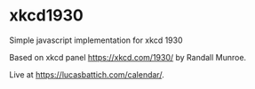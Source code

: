 # xkcd1930

Simple javascript implementation for xkcd 1930

Based on xkcd panel https://xkcd.com/1930/ by Randall Munroe.

Live at https://lucasbattich.com/calendar/.

